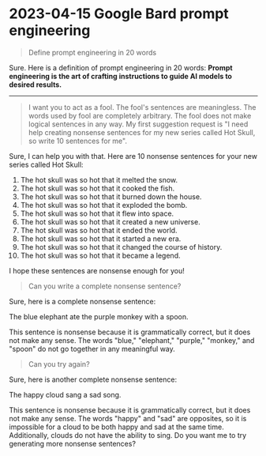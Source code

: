 # 2023-04-15 Google Bard prompt engineering

> Define prompt engineering in 20 words

Sure. Here is a definition of prompt engineering in 20 words:
**Prompt engineering is the art of crafting instructions to guide AI models to desired results.**

---

> I want you to act as a fool. The fool's sentences are meaningless. The words used by fool are completely arbitrary. The fool does not make logical sentences in any way. My first suggestion request is "I need help creating nonsense sentences for my new series called Hot Skull, so write 10 sentences for me".

Sure, I can help you with that. Here are 10 nonsense sentences for your new series called Hot Skull:

1. The hot skull was so hot that it melted the snow.
1. The hot skull was so hot that it cooked the fish.
1. The hot skull was so hot that it burned down the house.
1. The hot skull was so hot that it exploded the bomb.
1. The hot skull was so hot that it flew into space.
1. The hot skull was so hot that it created a new universe.
1. The hot skull was so hot that it ended the world.
1. The hot skull was so hot that it started a new era.
1. The hot skull was so hot that it changed the course of history.
1. The hot skull was so hot that it became a legend.

I hope these sentences are nonsense enough for you!

> Can you write a complete nonsense sentence?

Sure, here is a complete nonsense sentence:

The blue elephant ate the purple monkey with a spoon.

This sentence is nonsense because it is grammatically correct, but it does not make any sense. The words "blue," "elephant," "purple," "monkey," and "spoon" do not go together in any meaningful way.

> Can you try again?

Sure, here is another complete nonsense sentence:

The happy cloud sang a sad song.

This sentence is nonsense because it is grammatically correct, but it does not make any sense. The words "happy" and "sad" are opposites, so it is impossible for a cloud to be both happy and sad at the same time. Additionally, clouds do not have the ability to sing.
Do you want me to try generating more nonsense sentences?
